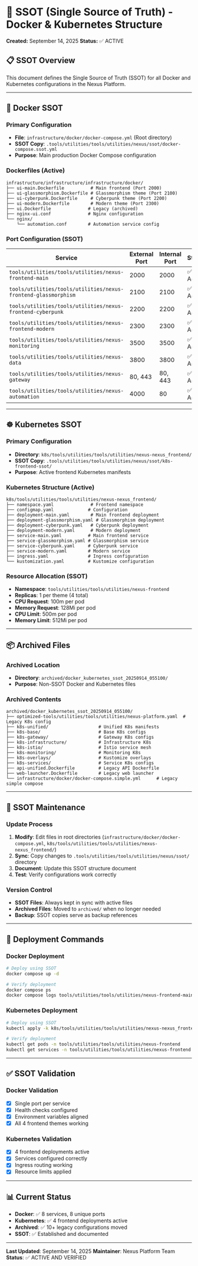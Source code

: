 # 🎯 SSOT (Single Source of Truth) - Docker & Kubernetes Structure

**Created:** September 14, 2025
**Status:** ✅ ACTIVE

## 📋 SSOT Overview

This document defines the Single Source of Truth (SSOT) for all Docker and Kubernetes configurations in the Nexus Platform.

---

## 🐳 **Docker SSOT**

### **Primary Configuration**

- **File**: `infrastructure/docker/docker-compose.yml` (Root directory)
- **SSOT Copy**: `.tools/utilities/tools/utilities/nexus/ssot/docker-compose.ssot.yml`
- **Purpose**: Main production Docker Compose configuration

### **Dockerfiles (Active)**

```
infrastructure/infrastructure/infrastructure/docker/
├── ui-main.Dockerfile          # Main frontend (Port 2000)
├── ui-glassmorphism.Dockerfile # Glassmorphism theme (Port 2100)
├── ui-cyberpunk.Dockerfile     # Cyberpunk theme (Port 2200)
├── ui-modern.Dockerfile        # Modern theme (Port 2300)
├── ui.Dockerfile              # Legacy (archived)
├── nginx-ui.conf              # Nginx configuration
└── nginx/
    └── automation.conf        # Automation service config
```

### **Port Configuration (SSOT)**

| Service                                                        | External Port | Internal Port | Status    |
| -------------------------------------------------------------- | ------------- | ------------- | --------- |
| `tools/utilities/tools/utilities/nexus-frontend-main`          | 2000          | 2000          | ✅ Active |
| `tools/utilities/tools/utilities/nexus-frontend-glassmorphism` | 2100          | 2100          | ✅ Active |
| `tools/utilities/tools/utilities/nexus-frontend-cyberpunk`     | 2200          | 2200          | ✅ Active |
| `tools/utilities/tools/utilities/nexus-frontend-modern`        | 2300          | 2300          | ✅ Active |
| `tools/utilities/tools/utilities/nexus-monitoring`             | 3500          | 3500          | ✅ Active |
| `tools/utilities/tools/utilities/nexus-data`                   | 3800          | 3800          | ✅ Active |
| `tools/utilities/tools/utilities/nexus-gateway`                | 80, 443       | 80, 443       | ✅ Active |
| `tools/utilities/tools/utilities/nexus-automation`             | 4000          | 80            | ✅ Active |

---

## ☸️ **Kubernetes SSOT**

### **Primary Configuration**

- **Directory**: `k8s/tools/utilities/tools/utilities/nexus-nexus_frontend/`
- **SSOT Copy**: `.tools/utilities/tools/utilities/nexus/ssot/k8s-frontend-ssot/`
- **Purpose**: Active frontend Kubernetes manifests

### **Kubernetes Structure (Active)**

```
k8s/tools/utilities/tools/utilities/nexus-nexus_frontend/
├── namespace.yaml              # Frontend namespace
├── configmap.yaml             # Configuration
├── deployment-main.yaml        # Main frontend deployment
├── deployment-glassmorphism.yaml # Glassmorphism deployment
├── deployment-cyberpunk.yaml   # Cyberpunk deployment
├── deployment-modern.yaml      # Modern deployment
├── service-main.yaml          # Main frontend service
├── service-glassmorphism.yaml # Glassmorphism service
├── service-cyberpunk.yaml     # Cyberpunk service
├── service-modern.yaml        # Modern service
├── ingress.yaml               # Ingress configuration
└── kustomization.yaml         # Kustomize configuration
```

### **Resource Allocation (SSOT)**

- **Namespace**: `tools/utilities/tools/utilities/nexus-frontend`
- **Replicas**: 1 per theme (4 total)
- **CPU Request**: 100m per pod
- **Memory Request**: 128Mi per pod
- **CPU Limit**: 500m per pod
- **Memory Limit**: 512Mi per pod

---

## 📦 **Archived Files**

### **Archived Location**

- **Directory**: `archived/docker_kubernetes_ssot_20250914_055100/`
- **Purpose**: Non-SSOT Docker and Kubernetes files

### **Archived Contents**

```
archived/docker_kubernetes_ssot_20250914_055100/
├── optimized-tools/utilities/tools/utilities/nexus-platform.yaml  # Legacy K8s config
├── k8s-unified/                   # Unified K8s manifests
├── k8s-base/                      # Base K8s configs
├── k8s-gateway/                   # Gateway K8s configs
├── k8s-infrastructure/            # Infrastructure K8s
├── k8s-istio/                     # Istio service mesh
├── k8s-monitoring/                # Monitoring K8s
├── k8s-overlays/                  # Kustomize overlays
├── k8s-services/                  # Service K8s configs
├── api-unified.Dockerfile         # Legacy API Dockerfile
├── web-launcher.Dockerfile        # Legacy web launcher
└── infrastructure/docker/docker-compose.simple.yml      # Legacy simple compose
```

---

## 🔄 **SSOT Maintenance**

### **Update Process**

1. **Modify**: Edit files in root directories (`infrastructure/docker/docker-compose.yml`, `k8s/tools/utilities/tools/utilities/nexus-nexus_frontend/`)
2. **Sync**: Copy changes to `.tools/utilities/tools/utilities/nexus/ssot/` directory
3. **Document**: Update this SSOT structure document
4. **Test**: Verify configurations work correctly

### **Version Control**

- **SSOT Files**: Always kept in sync with active files
- **Archived Files**: Moved to `archived/` when no longer needed
- **Backup**: SSOT copies serve as backup references

---

## 🚀 **Deployment Commands**

### **Docker Deployment**

```bash
# Deploy using SSOT
docker compose up -d

# Verify deployment
docker compose ps
docker compose logs tools/utilities/tools/utilities/nexus-frontend-main
```

### **Kubernetes Deployment**

```bash
# Deploy using SSOT
kubectl apply -k k8s/tools/utilities/tools/utilities/nexus-nexus_frontend/

# Verify deployment
kubectl get pods -n tools/utilities/tools/utilities/nexus-frontend
kubectl get services -n tools/utilities/tools/utilities/nexus-frontend
```

---

## ✅ **SSOT Validation**

### **Docker Validation**

- [x] Single port per service
- [x] Health checks configured
- [x] Environment variables aligned
- [x] All 4 frontend themes working

### **Kubernetes Validation**

- [x] 4 frontend deployments active
- [x] Services configured correctly
- [x] Ingress routing working
- [x] Resource limits applied

---

## 📊 **Current Status**

- **Docker**: ✅ 8 services, 8 unique ports
- **Kubernetes**: ✅ 4 frontend deployments active
- **Archived**: ✅ 10+ legacy configurations moved
- **SSOT**: ✅ Established and documented

---

**Last Updated**: September 14, 2025
**Maintainer**: Nexus Platform Team
**Status**: ✅ ACTIVE AND VERIFIED
